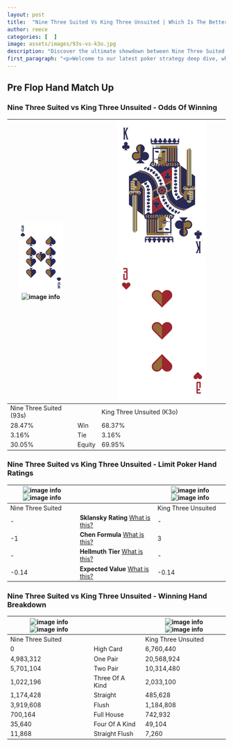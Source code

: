 ```yaml
---
layout: post
title:  "Nine Three Suited Vs King Three Unsuited | Which Is The Better Hand In Poker? A Complete Guide"
author: reece
categories: [  ]
image: assets/images/93s-vs-k3o.jpg
description: "Discover the ultimate showdown between Nine Three Suited and King Three Unsuited in poker! Uncover the odds, strategies, and scenarios where one hand triumphs over the other. Get ready to up your poker game with this thrilling analysis."
first_paragraph: "<p>Welcome to our latest poker strategy deep dive, where we're pitting two distinct hands against each other in a high-stakes showdown: Nine Three Suited vs King Three Unsuited.</p><p>In the dynamic world of poker, every decision counts, and knowing which hand holds the upper hand is key to your success at the table.</p><p>In this article, we'll dissect these two hands, explore the scenarios where one dominates the other, and equip you with the knowledge to make strategic choices that can tip the odds in your favor.</p><p>Get ready to unravel the intriguing dynamics of these poker hands and elevate your game to new heights.</p>"
---
```




[comment]: # (sp0)

## Pre Flop Hand Match Up

<div class="table hand-ratings" markdown="1"> 



### Nine Three Suited vs King Three Unsuited - Odds Of Winning


    
| ![image info](assets/images/hand1/9.png) ![image info](assets/images/hand1/3s.png) |  | ![image info](assets/images/hand2/K.png) ![image info](assets/images/hand2/3o.png) |
| -------- | -------- | -------- |
| Nine Three Suited (93s) |  | King Three Unsuited (K3o) |
| 28.47% | Win | 68.37% |
| 3.16% | Tie | 3.16% |
| 30.05% | Equity | 69.95% |




[comment]: # (sp1)



### Nine Three Suited vs King Three Unsuited - Limit Poker Hand Ratings


    
| ![image info](https://www.riverpairs.com/assets/images/hand1/9.png) ![image info](https://www.riverpairs.com/assets/images/hand1/3s.png) |  | ![image info](https://www.riverpairs.com/assets/images/hand2/K.png) ![image info](https://www.riverpairs.com/assets/images/hand2/3o.png) |
| -------- | -------- | -------- |
| Nine Three Suited |  | King Three Unsuited |
| - | **Sklansky Rating** [What is this?](/sklansky-rating-explained) | - |
| -1 | **Chen Formula** [What is this?](/chen-formula-explained) | 3 |
| - | **Hellmuth Tier** [What is this?](/Hellmuth-tier-explained) | - |
| -0.14 | **Expected Value** [What is this?](/expected-value-explained) | -0.14 |




[comment]: # (sp2)



### Nine Three Suited vs King Three Unsuited - Winning Hand Breakdown


    
| ![image info](https://www.riverpairs.com/assets/images/hand1/9.png) ![image info](https://www.riverpairs.com/assets/images/hand1/3s.png) |  | ![image info](https://www.riverpairs.com/assets/images/hand2/K.png) ![image info](https://www.riverpairs.com/assets/images/hand2/3o.png) |
| -------- | -------- | -------- |
| Nine Three Suited |  | King Three Unsuited |
| 0 | High Card | 6,760,440 |
| 4,983,312 | One Pair | 20,568,924 |
| 5,701,104 | Two Pair | 10,314,480 |
| 1,022,196 | Three Of A Kind | 2,033,100 |
| 1,174,428 | Straight | 485,628 |
| 3,919,608 | Flush | 1,184,808 |
| 700,164 | Full House | 742,932 |
| 35,640 | Four Of A Kind | 49,104 |
| 11,868 | Straight Flush | 7,260 |




[comment]: # (sp3)



</div>

[comment]: # (sp4)



[comment]: # (sp5)

